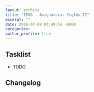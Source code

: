 ```yaml
---
layout: archive
title: "IPVG - Asignatura: Inglés II"
excerpt: ""
date: 2016-07-08 04:49:54 -0400
categories: 
author_profile: true
---
```


## Tasklist

- TODO

## Changelog

